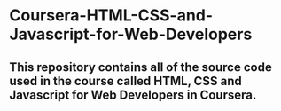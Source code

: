 # Coursera-HTML-CSS-and-Javascript-for-Web-Developers

## This repository contains all of the source code used in the course called HTML, CSS and Javascript for Web Developers in Coursera.
